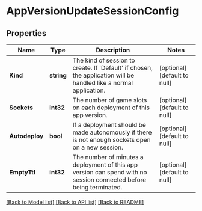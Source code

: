 # AppVersionUpdateSessionConfig

## Properties
Name | Type | Description | Notes
------------ | ------------- | ------------- | -------------
**Kind** | **string** | The kind of session to create. If &#39;Default&#39; if chosen, the application will be handled like a normal application. | [optional] [default to null]
**Sockets** | **int32** | The number of game slots on each deployment of this app version. | [optional] [default to null]
**Autodeploy** | **bool** | If a deployment should be made autonomously if there is not enough sockets open on a new session. | [optional] [default to null]
**EmptyTtl** | **int32** | The number of minutes a deployment of this app version can spend with no session connected before being terminated. | [optional] [default to null]

[[Back to Model list]](../README.md#documentation-for-models) [[Back to API list]](../README.md#documentation-for-api-endpoints) [[Back to README]](../README.md)


